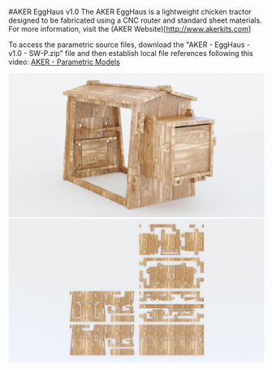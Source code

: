 #AKER EggHaus v1.0
The AKER EggHaus is a lightweight chicken tractor designed to be fabricated using a CNC router and standard sheet materials. For more information, visit the (AKER Website)[http://www.akerkits.com]

To access the parametric source files, download the "AKER - EggHaus - v1.0 - SW-P.zip" file and then establish local file references following this video: [AKER - Parametric Models](https://www.youtube.com/watch?v=Ewdrlv4nSA0)

![EggHaus](https://github.com/AKERKits/EggHaus/blob/master/Images/AKER%20-%20EggHaus%20-%20v1.0%20-%20Assembly%20Cropped.jpg?raw=true)
![EggHaus](https://github.com/AKERKits/EggHaus/blob/master/Images/AKER%20-%20EggHaus%20-%20v1.0%20-%20Nesting%20Cropped.jpg?raw=true)


